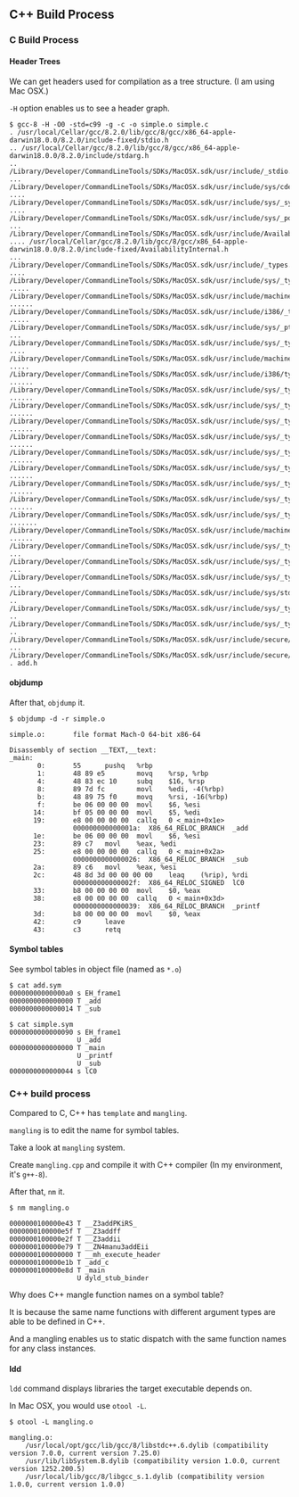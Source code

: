 ## C++ Build Process

### C Build Process

#### Header Trees

We can get headers used for compilation as a tree structure. (I am using Mac OSX.)

`-H` option enables us to see a header graph.

```
$ gcc-8 -H -O0 -std=c99 -g -c -o simple.o simple.c
. /usr/local/Cellar/gcc/8.2.0/lib/gcc/8/gcc/x86_64-apple-darwin18.0.0/8.2.0/include-fixed/stdio.h
.. /usr/local/Cellar/gcc/8.2.0/lib/gcc/8/gcc/x86_64-apple-darwin18.0.0/8.2.0/include/stdarg.h
.. /Library/Developer/CommandLineTools/SDKs/MacOSX.sdk/usr/include/_stdio.h
... /Library/Developer/CommandLineTools/SDKs/MacOSX.sdk/usr/include/sys/cdefs.h
.... /Library/Developer/CommandLineTools/SDKs/MacOSX.sdk/usr/include/sys/_symbol_aliasing.h
.... /Library/Developer/CommandLineTools/SDKs/MacOSX.sdk/usr/include/sys/_posix_availability.h
... /Library/Developer/CommandLineTools/SDKs/MacOSX.sdk/usr/include/Availability.h
.... /usr/local/Cellar/gcc/8.2.0/lib/gcc/8/gcc/x86_64-apple-darwin18.0.0/8.2.0/include-fixed/AvailabilityInternal.h
... /Library/Developer/CommandLineTools/SDKs/MacOSX.sdk/usr/include/_types.h
.... /Library/Developer/CommandLineTools/SDKs/MacOSX.sdk/usr/include/sys/_types.h
..... /Library/Developer/CommandLineTools/SDKs/MacOSX.sdk/usr/include/machine/_types.h
...... /Library/Developer/CommandLineTools/SDKs/MacOSX.sdk/usr/include/i386/_types.h
..... /Library/Developer/CommandLineTools/SDKs/MacOSX.sdk/usr/include/sys/_pthread/_pthread_types.h
... /Library/Developer/CommandLineTools/SDKs/MacOSX.sdk/usr/include/sys/_types/_va_list.h
.... /Library/Developer/CommandLineTools/SDKs/MacOSX.sdk/usr/include/machine/types.h
..... /Library/Developer/CommandLineTools/SDKs/MacOSX.sdk/usr/include/i386/types.h
...... /Library/Developer/CommandLineTools/SDKs/MacOSX.sdk/usr/include/sys/_types/_int8_t.h
...... /Library/Developer/CommandLineTools/SDKs/MacOSX.sdk/usr/include/sys/_types/_int16_t.h
...... /Library/Developer/CommandLineTools/SDKs/MacOSX.sdk/usr/include/sys/_types/_int32_t.h
...... /Library/Developer/CommandLineTools/SDKs/MacOSX.sdk/usr/include/sys/_types/_int64_t.h
...... /Library/Developer/CommandLineTools/SDKs/MacOSX.sdk/usr/include/sys/_types/_u_int8_t.h
...... /Library/Developer/CommandLineTools/SDKs/MacOSX.sdk/usr/include/sys/_types/_u_int16_t.h
...... /Library/Developer/CommandLineTools/SDKs/MacOSX.sdk/usr/include/sys/_types/_u_int32_t.h
...... /Library/Developer/CommandLineTools/SDKs/MacOSX.sdk/usr/include/sys/_types/_u_int64_t.h
...... /Library/Developer/CommandLineTools/SDKs/MacOSX.sdk/usr/include/sys/_types/_intptr_t.h
....... /Library/Developer/CommandLineTools/SDKs/MacOSX.sdk/usr/include/machine/types.h
...... /Library/Developer/CommandLineTools/SDKs/MacOSX.sdk/usr/include/sys/_types/_uintptr_t.h
... /Library/Developer/CommandLineTools/SDKs/MacOSX.sdk/usr/include/sys/_types/_size_t.h
... /Library/Developer/CommandLineTools/SDKs/MacOSX.sdk/usr/include/sys/_types/_null.h
... /Library/Developer/CommandLineTools/SDKs/MacOSX.sdk/usr/include/sys/stdio.h
.. /Library/Developer/CommandLineTools/SDKs/MacOSX.sdk/usr/include/sys/_types/_off_t.h
.. /Library/Developer/CommandLineTools/SDKs/MacOSX.sdk/usr/include/sys/_types/_ssize_t.h
.. /Library/Developer/CommandLineTools/SDKs/MacOSX.sdk/usr/include/secure/_stdio.h
... /Library/Developer/CommandLineTools/SDKs/MacOSX.sdk/usr/include/secure/_common.h
. add.h
```

#### objdump

After that, `objdump` it.

```
$ objdump -d -r simple.o

simple.o:       file format Mach-O 64-bit x86-64

Disassembly of section __TEXT,__text:
_main:
       0:       55      pushq   %rbp
       1:       48 89 e5        movq    %rsp, %rbp
       4:       48 83 ec 10     subq    $16, %rsp
       8:       89 7d fc        movl    %edi, -4(%rbp)
       b:       48 89 75 f0     movq    %rsi, -16(%rbp)
       f:       be 06 00 00 00  movl    $6, %esi
      14:       bf 05 00 00 00  movl    $5, %edi
      19:       e8 00 00 00 00  callq   0 <_main+0x1e>
                000000000000001a:  X86_64_RELOC_BRANCH  _add
      1e:       be 06 00 00 00  movl    $6, %esi
      23:       89 c7   movl    %eax, %edi
      25:       e8 00 00 00 00  callq   0 <_main+0x2a>
                0000000000000026:  X86_64_RELOC_BRANCH  _sub
      2a:       89 c6   movl    %eax, %esi
      2c:       48 8d 3d 00 00 00 00    leaq    (%rip), %rdi
                000000000000002f:  X86_64_RELOC_SIGNED  lC0
      33:       b8 00 00 00 00  movl    $0, %eax
      38:       e8 00 00 00 00  callq   0 <_main+0x3d>
                0000000000000039:  X86_64_RELOC_BRANCH  _printf
      3d:       b8 00 00 00 00  movl    $0, %eax
      42:       c9      leave
      43:       c3      retq
```

#### Symbol tables

See symbol tables in object file (named as `*.o`)

```
$ cat add.sym
00000000000000a0 s EH_frame1
0000000000000000 T _add
0000000000000014 T _sub
```

```
$ cat simple.sym
0000000000000090 s EH_frame1
                 U _add
0000000000000000 T _main
                 U _printf
                 U _sub
0000000000000044 s lC0
```

### C++ build process

Compared to C, C++ has `template` and `mangling`.

`mangling` is to edit the name for symbol tables.

Take a look at `mangling` system.

Create `mangling.cpp` and compile it with C++ compiler (In my environment, it's `g++-8`).

After that, `nm` it.

```
$ nm mangling.o

0000000100000e43 T __Z3addPKiRS_
0000000100000e5f T __Z3addff
0000000100000e2f T __Z3addii
0000000100000e79 T __ZN4manu3addEii
0000000100000000 T __mh_execute_header
0000000100000e1b T _add_c
0000000100000e8d T _main
                 U dyld_stub_binder
```

Why does C++ mangle function names on a symbol table?

It is because the same name functions with different argument types are able to be defined in C++.

And a mangling enables us to static dispatch with the same function names for any class instances.

#### ldd

`ldd` command displays libraries the target executable depends on.

In Mac OSX, you would use `otool -L`.

```
$ otool -L mangling.o

mangling.o:
	/usr/local/opt/gcc/lib/gcc/8/libstdc++.6.dylib (compatibility version 7.0.0, current version 7.25.0)
	/usr/lib/libSystem.B.dylib (compatibility version 1.0.0, current version 1252.200.5)
	/usr/local/lib/gcc/8/libgcc_s.1.dylib (compatibility version 1.0.0, current version 1.0.0)
```
